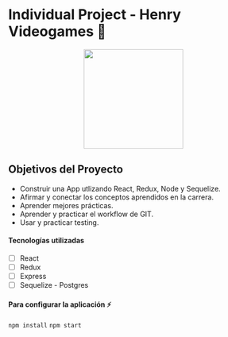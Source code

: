 # Individual Project - Henry Videogames 🚀

<p align="center">
  <img height="200" src='https://cdn02.nintendo-europe.com/media/images/08_content_images/support_6/parents_1/CI16_ParentsSection_IntroductionToNintendo_NintendoCharacters_image950w.png' />
</p>

## Objetivos del Proyecto

- Construir una App utlizando React, Redux, Node y Sequelize.
- Afirmar y conectar los conceptos aprendidos en la carrera.
- Aprender mejores prácticas.
- Aprender y practicar el workflow de GIT.
- Usar y practicar testing.

#### Tecnologías utilizadas
- [ ] React
- [ ] Redux
- [ ] Express
- [ ] Sequelize - Postgres

#### Para configurar la aplicación ⚡
`npm install`
`npm start`
